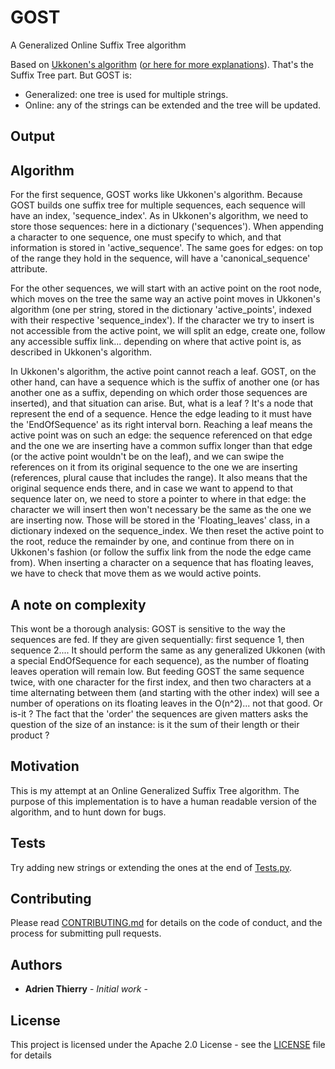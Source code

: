 # GOST
A Generalized Online Suffix Tree algorithm

Based on [Ukkonen's algorithm](https://www.cs.helsinki.fi/u/ukkonen/SuffixT1withFigs.pdf) ([or here for more explanations](https://stackoverflow.com/questions/9452701/ukkonens-suffix-tree-algorithm-in-plain-english)). That's the Suffix Tree part. But GOST is:
* Generalized: one tree is used for multiple strings.
* Online: any of the strings can be extended and the tree will be updated.

## Output



## Algorithm

For the first sequence, GOST works like Ukkonen's algorithm. Because GOST builds one suffix tree for multiple sequences, each sequence will have an index, 'sequence_index'.
As in Ukkonen's algorithm, we need to store those sequences: here in a dictionary ('sequences'). When appending a character to one sequence, one must specify to which, and that information is stored in 'active_sequence'. The same goes for edges: on top of the range they hold in the sequence, will have a 'canonical_sequence' attribute.

For the other sequences, we will start with an active point on the root node, which moves on the tree the same way  an active point moves in Ukkonen's algorithm (one per string, stored in the dictionary 'active_points', indexed with their respective 'sequence_index'). If the character we try to insert is not accessible from the active point, we will split an edge, create one, follow any accessible suffix link... depending on where that active point is, as described in Ukkonen's algorithm.

In Ukkonen's algorithm, the active point cannot reach a leaf. GOST, on the other hand, can have a sequence which is the suffix of another one (or has another one as a suffix, depending on which order those sequences are inserted), and that situation can arise. But, what is a leaf ? It's a node that represent the end of a sequence. Hence the edge leading to it must have the 'EndOfSequence' as its right interval born. Reaching a leaf means the active point was on such an edge: the sequence referenced on that edge and the one we are inserting have a common suffix longer than that edge (or the active point wouldn't be on the leaf), and we can swipe the references on it from its original sequence to the one we are inserting (references, plural cause that includes the range). It also means that the original sequence ends there, and in case we want to append to that sequence later on, we need to store a pointer to where in that edge: the character we will insert then won't necessary be the same as the one we are inserting now. Those will be stored in the 'Floating_leaves' class, in a dictionary indexed on the sequence_index. We then reset the active point to the root, reduce the remainder by one, and continue from there on in Ukkonen's fashion (or follow the suffix link from the node the edge came from). When inserting a character on a sequence that has floating leaves, we have to check that move them as we would active points.

## A note on complexity

This wont be a thorough analysis:
GOST is sensitive to the way the sequences are fed. If they are given sequentially: first sequence 1, then sequence 2.... It should perform the same as any generalized Ukkonen (with a special EndOfSequence for each sequence), as the number of floating leaves operation will remain low.
But feeding GOST the same sequence twice, with one character for the first index, and then two characters at a time alternating between them (and starting with the other index) will see a number of operations on its floating leaves in the O(n^2)... not that good. Or is-it ? The fact that the 'order' the sequences are given matters asks the question of the size of an instance: is it the sum of their length or their product ?

## Motivation

This is my attempt at an Online Generalized Suffix Tree algorithm.
The purpose of this implementation is to have a human readable version of the algorithm, and to hunt down for bugs.

## Tests

Try adding new strings or extending the ones at the end of [Tests.py](https://github.com/A-Thierry/GOST/blob/master/files/Tests.py).

## Contributing

Please read [CONTRIBUTING.md](https://github.com/A-Thierry/GOST/blob/master/CONTRIBUTING.md) for details on the code of conduct, and the process for submitting pull requests.

## Authors

* **Adrien Thierry** - *Initial work* -

## License

This project is licensed under the Apache 2.0 License - see the [LICENSE](https://github.com/A-Thierry/GOST/blob/master/LICENSE) file for details
